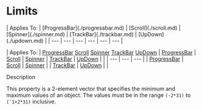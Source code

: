 




<h1 class="heading"><span class="name">Limits</span></h1>
| Applies To: | [ProgressBar](./progressbar.md) | [Scroll](./scroll.md) | [Spinner](./spinner.md) | [TrackBar](./trackbar.md) | [UpDown](./updown.md) |
| --- | --- | --- | --- | --- | ---  |

| Applies To: | [ProgressBar](./progressbar.md) [Scroll](./scroll.md) [Spinner](./spinner.md) [TrackBar](./trackbar.md) [UpDown](./updown.md) | [ProgressBar](./progressbar.md) | [Scroll](./scroll.md) | [Spinner](./spinner.md) | [TrackBar](./trackbar.md) | [UpDown](./updown.md) |  |
| --- | --- | ---  |
| [ProgressBar](./progressbar.md) | [Scroll](./scroll.md) | [Spinner](./spinner.md) |
| [TrackBar](./trackbar.md) | [UpDown](./updown.md) |  |


Description


This property is a 2-element vector that specifies the minimum and maximum values of an object. The values must be in the range `(-2*31)` to `(¯1+2*31)` inclusive.



